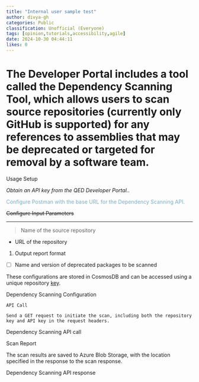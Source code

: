 ```yaml
---
title: "Internal user sample test"
author: divya-gh
categories: Public
classification: Unofficial (Everyone)
tags: [opinion,tutorials,accessibility,agile]
date: 2024-10-30 04:44:11 
likes: 0
---
```


# The Developer Portal includes a tool called the Dependency Scanning Tool, which allows users to scan source repositories (currently only GitHub is supported) for any references to assemblies that may be deprecated or targeted for removal by a software team.

Usage
Setup

*Obtain an API key from the QED Developer Portal..*

<span style="color: #7cafc2">Configure Postman with the base URL for the Dependency Scanning API.</span>

~~Configure Input Parameters~~


***


> Name of the source repository

* URL of the repository

1. Output report format

* [ ] Name and version of deprecated packages to be scanned

These configurations are stored in CosmosDB and can be accessed using a unique repository [key](https://ambitious-pond-0f5283f00-test.eastasia.3.azurestaticapps.net/).

Dependency Scanning Configuration

`API Call`

```
Send a GET request to initiate the scan, including both the repository key and API key in the request headers.
```

Dependency Scanning API call

Scan Report

The scan results are saved to Azure Blob Storage, with the location specified in the response to the scan response.

Dependency Scanning API response